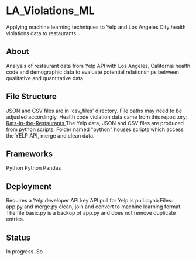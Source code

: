 # LA_Violations_ML
Applying machine learning techniques to Yelp and Los Angeles City health violations data to restaurants.

## About 
Analysis of restaurant data from Yelp API with Los Angeles, California 
health code and demographic data to evaluate potential relationships between qualitative and quantitative data. 

## File Structure
JSON and CSV files are in 'csv_files' directory. File paths may need to be adjusted accordingly.
Health code violation data came from this repository: <a href="https://github.com/mcarter-00/Rats-in-the-Restaurants"> Rats-in-the-Restaurants </a>
The Yelp data, JSON  and CSV files are produced from python scripts.
Folder named "python" houses scripts which access the YELP API, merge and clean data.

## Frameworks
Python
Python Pandas

## Deployment
Requires a Yelp developer API key
API pull for Yelp is pull.ipynb
Files: app.py and merge.py clean, join and convert to machine learning format.
The file basic.py is a backup of app.py and does not remove duplicate entries.

## Status
In progress. So




